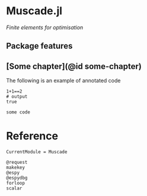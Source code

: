 # Muscade.jl

*Finite elements for optimisation*

## Package features

## [Some chapter](@id some-chapter)

The following is an example of annotated code

```jldoctest EspyDemo; output = false
1+1==2
# output
true
```

```julia
some code
```

# Reference
```@meta
CurrentModule = Muscade
```

```@docs
@request
makekey
@espy
@espydbg
forloop
scalar
```

